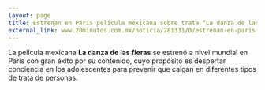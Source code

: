 ```yaml
---
layout: page
title: Estrenan en París película mexicana sobre trata “La danza de las fieras”
external_link: www.20minutos.com.mx/noticia/281331/0/estrenan-en-paris-pelicula-mexicana-sobre-trata-la-danza-de-las-fieras/
---
```


La película mexicana **La danza de las fieras** se estrenó a nivel mundial en París con gran éxito por su contenido, cuyo propósito es despertar conciencia en los adolescentes para prevenir que caigan en diferentes tipos de trata de personas.
